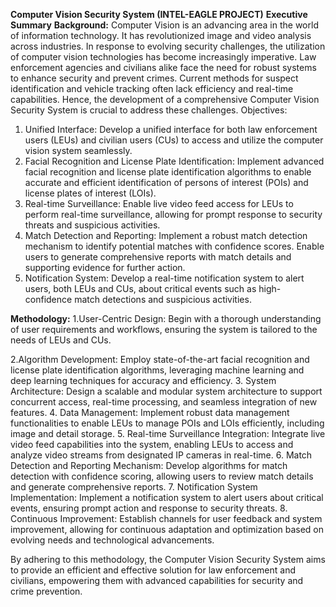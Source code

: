 **Computer Vision Security System (INTEL-EAGLE PROJECT)**
**Executive Summary**
**Background:**
Computer Vision is an advancing area in the world of information technology. It has revolutionized image and video analysis across industries. In response to evolving security challenges, the utilization of computer vision technologies has become increasingly imperative. Law enforcement agencies and civilians alike face the need for robust systems to enhance security and prevent crimes. Current methods for suspect identification and vehicle tracking often lack efficiency and real-time capabilities. Hence, the development of a comprehensive Computer Vision Security System is crucial to address these challenges.
Objectives:
1. Unified Interface: Develop a unified interface for both law enforcement users (LEUs) and civilian users (CUs) to access and utilize the computer vision system seamlessly.
2. Facial Recognition and License Plate Identification: Implement advanced facial recognition and license plate identification algorithms to enable accurate and efficient identification of persons of interest (POIs) and license plates of interest (LOIs).
3. Real-time Surveillance: Enable live video feed access for LEUs to perform real-time surveillance, allowing for prompt response to security threats and suspicious activities.
4. Match Detection and Reporting: Implement a robust match detection mechanism to identify potential matches with confidence scores. Enable users to generate comprehensive reports with match details and supporting evidence for further action.
5. Notification System: Develop a real-time notification system to alert users, both LEUs and CUs, about critical events such as high-confidence match detections and suspicious activities.

**Methodology:**
1.User-Centric Design: Begin with a thorough understanding of user requirements and workflows, ensuring the system is tailored to the needs of LEUs and CUs.

2.Algorithm Development: Employ state-of-the-art facial recognition and license plate identification algorithms, leveraging machine learning and deep learning techniques for accuracy and efficiency.
3. System Architecture: Design a scalable and modular system architecture to support concurrent access, real-time processing, and seamless integration of new features.
4. Data Management: Implement robust data management functionalities to enable LEUs to manage POIs and LOIs efficiently, including image and detail storage.
5. Real-time Surveillance Integration: Integrate live video feed capabilities into the system, enabling LEUs to access and analyze video streams from designated IP cameras in real-time.
6. Match Detection and Reporting Mechanism: Develop algorithms for match detection with confidence scoring, allowing users to review match details and generate comprehensive reports.
7. Notification System Implementation: Implement a notification system to alert users about critical events, ensuring prompt action and response to security threats.
8. Continuous Improvement: Establish channels for user feedback and system improvement, allowing for continuous adaptation and optimization based on evolving needs and technological advancements.

By adhering to this methodology, the Computer Vision Security System aims to provide an efficient and effective solution for law enforcement and civilians, empowering them with advanced capabilities for security and crime prevention.
